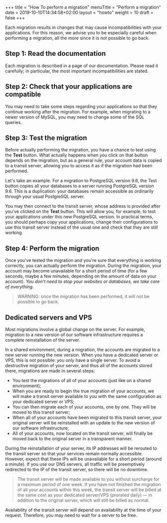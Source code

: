 +++
title = "How To perform a migration"
menuTitle = "Perform a migration"
date = 2019-10-10T14:34:58+02:00
layout = "howto"
weight = 10
draft = false
+++

Each migration results in changes that may cause incompatibilities with your applications. For this reason, we advise you to be especially careful when performing a migration, all the more since it is not possible to go back.

## Step 1: Read the documentation

Each migration is described in a page of our documentation. Please read it carefully; in particular, the most important incompatibilities are stated.

## Step 2: Check that your applications are compatible

You may need to take some steps regarding your applications so that they continue working after the migration. For example, when migrating to a newer version of MySQL, you may need to change some of the SQL queries.

## Step 3: Test the migration

Before actually performing the migration, you have a chance to test using the **Test** button. What actually happens when you click on that button depends on the migration, but as a general rule, your account data is copied to a transit server, allowing you to access it as if the migration had been performed.

Let's take an example. For a migration to PostgreSQL version 9.6, the Test button copies all your databases to a server running PostgreSQL version 9.6. This is a duplication: your databases remain accessible as ordinarily through your usual PostgreSQL server.

You may then connect to the transit server, whose address is provided after you've clicked on the **Test** button. This will allow you, for example, to test your applications under this new PostgreSQL version. In practical terms, you should perhaps copy your applications, change their configurations to use this transit server instead of the usual one and check that they are still working.

## Step 4: Perform the migration
Once you've tested the migration and you're sure that everything is working correctly, you can actually perform the migration. During the migration, your account may become unavailable for a short period of time (for a few seconds, maybe a few minutes, depending on the amount of data on your account). _You don't need to stop your websites or databases, we take care of everything._

> WARNING: once the migration has been performed, it will not be possible to go back.


## Dedicated servers and VPS
Most migrations involve a global change on the server. For example, migration to a new version of our software infrastructure requires a complete reinstallation of the server.

In a shared environment, during a migration, the accounts are migrated to a new server running the new version. When you have a dedicated server or VPS, this is not possible: you only have a single server. To avoid a destructive migration of your server, and thus all of the accounts stored there, migrations are made in several steps:

- You test the migrations of all of your accounts (just like on a shared environment);
- When you are ready to begin the true migration of your accounts, we will make a transit server available to you with the same configuration as your dedicated server or VPS;
- You can then migrate each of your accounts, one by one. They will be moved to this transit server;
- When all of your accounts have been migrated to this transit server, your original server will be reinstalled with an update to the new version of our software infrastructure;
- All of your accounts, now located on the transit server, will finally be moved back to the original server in a transparent manner.

During the reinstallation of your server, its IP addresses will be rerouted to the transit server so that your services remain normally accessible. However, expect that these IPs will be unavailable for a short period (around a minute). If you use our DNS servers, all traffic will be preemptively redirected to the IP of the transit server, so there will be no downtime.


> The transit server will be made available to you without surcharge for a maximum period of one week. If you have not finished the migration of all your accounts within this week, the transit server will be billed at the same cost as your dedicated server/VPS (prorated daily) — in addition to the original server, which will still be billed as normal.


Availability of the transit server will depend on availability at the time of your request. Therefore, you may need to wait for a server to be free.


